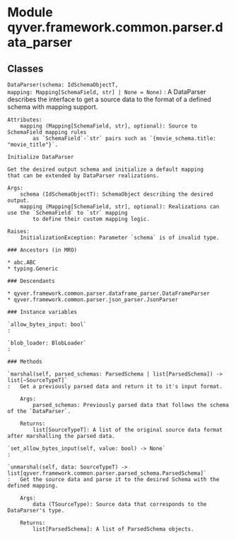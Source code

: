 Module qyver.framework.common.parser.data_parser
======================================================

Classes
-------

`DataParser(schema: IdSchemaObjectT, mapping: Mapping[SchemaField, str] | None = None)`
:   A DataParser describes the interface to get a source data to the format of a defined schema with mapping support.
    
    Attributes:
        mapping (Mapping[SchemaField, str], optional): Source to SchemaField mapping rules
            as `SchemaField`-`str` pairs such as `{movie_schema.title: "movie_title"}`.
    
    Initialize DataParser
    
    Get the desired output schema and initialize a default mapping
    that can be extended by DataParser realizations.
    
    Args:
        schema (IdSchemaObjectT): SchemaObject describing the desired output.
        mapping (Mapping[SchemaField, str], optional): Realizations can use the `SchemaField` to `str` mapping
            to define their custom mapping logic.
    
    Raises:
        InitializationException: Parameter `schema` is of invalid type.

    ### Ancestors (in MRO)

    * abc.ABC
    * typing.Generic

    ### Descendants

    * qyver.framework.common.parser.dataframe_parser.DataFrameParser
    * qyver.framework.common.parser.json_parser.JsonParser

    ### Instance variables

    `allow_bytes_input: bool`
    :

    `blob_loader: BlobLoader`
    :

    ### Methods

    `marshal(self, parsed_schemas: ParsedSchema | list[ParsedSchema]) ‑> list[~SourceTypeT]`
    :   Get a previously parsed data and return it to it's input format.
        
        Args:
            parsed_schemas: Previously parsed data that follows the schema of the `DataParser`.
        
        Returns:
            list[SourceTypeT]: A list of the original source data format after marshalling the parsed data.

    `set_allow_bytes_input(self, value: bool) ‑> None`
    :

    `unmarshal(self, data: SourceTypeT) ‑> list[qyver.framework.common.parser.parsed_schema.ParsedSchema]`
    :   Get the source data and parse it to the desired Schema with the defined mapping.
        
        Args:
            data (TSourceType): Source data that corresponds to the DataParser's type.
        
        Returns:
            list[ParsedSchema]: A list of ParsedSchema objects.
